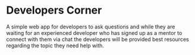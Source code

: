 # Developers Corner

A simple web app for developers to ask questions and while they are waiting for an experienced developer who has signed up as a mentor to connect with them via chat the developers will be provided best resources regarding the topic they need help with.